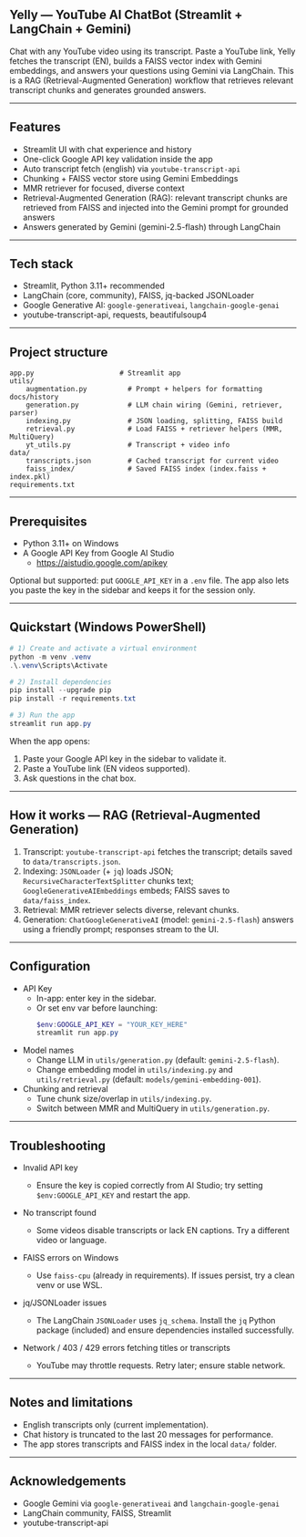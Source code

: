 ## Yelly — YouTube AI ChatBot (Streamlit + LangChain + Gemini)

Chat with any YouTube video using its transcript. Paste a YouTube link, Yelly fetches the transcript (EN), builds a FAISS vector index with Gemini embeddings, and answers your questions using Gemini via LangChain. This is a RAG (Retrieval-Augmented Generation) workflow that retrieves relevant transcript chunks and generates grounded answers.

---

## Features

- Streamlit UI with chat experience and history
- One-click Google API key validation inside the app
- Auto transcript fetch (english) via `youtube-transcript-api`
- Chunking + FAISS vector store using Gemini Embeddings
- MMR retriever for focused, diverse context
- Retrieval-Augmented Generation (RAG): relevant transcript chunks are retrieved from FAISS and injected into the Gemini prompt for grounded answers
- Answers generated by Gemini (gemini-2.5-flash) through LangChain

---

## Tech stack

- Streamlit, Python 3.11+ recommended
- LangChain (core, community), FAISS, jq-backed JSONLoader
- Google Generative AI: `google-generativeai`, `langchain-google-genai`
- youtube-transcript-api, requests, beautifulsoup4

---

## Project structure

```
app.py                     # Streamlit app
utils/
	augmentation.py          # Prompt + helpers for formatting docs/history
	generation.py            # LLM chain wiring (Gemini, retriever, parser)
	indexing.py              # JSON loading, splitting, FAISS build
	retrieval.py             # Load FAISS + retriever helpers (MMR, MultiQuery)
	yt_utils.py              # Transcript + video info
data/
	transcripts.json         # Cached transcript for current video
	faiss_index/             # Saved FAISS index (index.faiss + index.pkl)
requirements.txt
```

---

## Prerequisites

- Python 3.11+ on Windows
- A Google API Key from Google AI Studio
	- https://aistudio.google.com/apikey

Optional but supported: put `GOOGLE_API_KEY` in a `.env` file. The app also lets you paste the key in the sidebar and keeps it for the session only.

---

## Quickstart (Windows PowerShell)

```powershell
# 1) Create and activate a virtual environment
python -m venv .venv
.\.venv\Scripts\Activate

# 2) Install dependencies
pip install --upgrade pip
pip install -r requirements.txt

# 3) Run the app
streamlit run app.py
```

When the app opens:
1. Paste your Google API key in the sidebar to validate it.
2. Paste a YouTube link (EN videos supported).
3. Ask questions in the chat box.

---

## How it works — RAG (Retrieval-Augmented Generation)

1. Transcript: `youtube-transcript-api` fetches the transcript; details saved to `data/transcripts.json`.
2. Indexing: `JSONLoader` (+ `jq`) loads JSON; `RecursiveCharacterTextSplitter` chunks text; `GoogleGenerativeAIEmbeddings` embeds; FAISS saves to `data/faiss_index`.
3. Retrieval: MMR retriever selects diverse, relevant chunks.
4. Generation: `ChatGoogleGenerativeAI` (model: `gemini-2.5-flash`) answers using a friendly prompt; responses stream to the UI.

---

## Configuration

- API Key
	- In-app: enter key in the sidebar.
	- Or set env var before launching:
		```powershell
		$env:GOOGLE_API_KEY = "YOUR_KEY_HERE"
		streamlit run app.py
		```
- Model names
	- Change LLM in `utils/generation.py` (default: `gemini-2.5-flash`).
	- Change embedding model in `utils/indexing.py` and `utils/retrieval.py` (default: `models/gemini-embedding-001`).
- Chunking and retrieval
	- Tune chunk size/overlap in `utils/indexing.py`.
	- Switch between MMR and MultiQuery in `utils/generation.py`.

---

## Troubleshooting

- Invalid API key
	- Ensure the key is copied correctly from AI Studio; try setting `$env:GOOGLE_API_KEY` and restart the app.

- No transcript found
	- Some videos disable transcripts or lack EN captions. Try a different video or language.

- FAISS errors on Windows
	- Use `faiss-cpu` (already in requirements). If issues persist, try a clean venv or use WSL.

- jq/JSONLoader issues
	- The LangChain `JSONLoader` uses `jq_schema`. Install the `jq` Python package (included) and ensure dependencies installed successfully.

- Network / 403 / 429 errors fetching titles or transcripts
	- YouTube may throttle requests. Retry later; ensure stable network.

---

## Notes and limitations

- English transcripts only (current implementation).
- Chat history is truncated to the last 20 messages for performance.
- The app stores transcripts and FAISS index in the local `data/` folder.

---

## Acknowledgements

- Google Gemini via `google-generativeai` and `langchain-google-genai`
- LangChain community, FAISS, Streamlit
- youtube-transcript-api